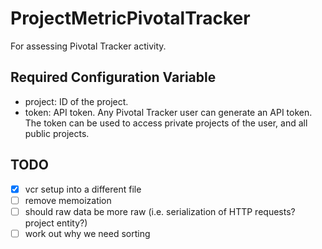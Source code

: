 ProjectMetricPivotalTracker
===========================

For assessing Pivotal Tracker activity.

Required Configuration Variable
-------------------------------

* project: ID of the project.
* token: API token. Any Pivotal Tracker user can generate an API token. The token can be used to access private projects of the user, and all public projects.

TODO 
----

* [x] vcr setup into a different file
* [ ] remove memoization
* [ ] should raw data be more raw (i.e. serialization of HTTP requests? project entity?)
* [ ] work out why we need sorting
